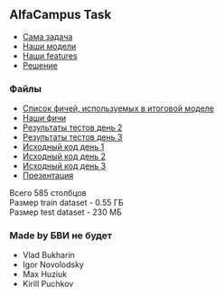 ## AlfaCampus Task

- [Сама задача](the_task.md)
- [Наши модели](finish_result/ourmodels.md)
- [Наши features](finish_result/ourfeatures.md)
- [Решение](finish_result/solution.ipynb)


### Файлы
- [Список фичей, используемых в итоговой моделе](ourfeatures/all_columns.csv)
- [Наши фичи](ourfeatures)
- [Результаты тестов день 2](day_two/results)
- [Результаты тестов день 3](day_three/results)
- [Исходный код день 1](day_one)
- [Исходный код день 2](day_two)
- [Исходный код день 3](day_three)
- [Презентация](finish_result/presentation.pdf)

Всего 585 столбцов<br>
Размер train dataset - 0.55 ГБ<br>
Размер test dataset - 230 МБ

### Made by БВИ не будет
- Vlad Bukharin
- Igor Novolodsky 
- Max Huziuk
- Kirill Puchkov
